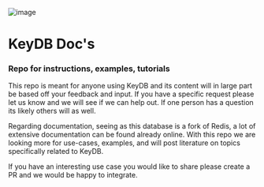 ![image](https://www.eqalpha.com/img/keydb.png)

# KeyDB Doc's

### Repo for instructions, examples, tutorials

This repo is meant for anyone using KeyDB and its content will in large part be based off your feedback and input. If you have a specific request please let us know and we will see if we can help out. If one person has a question its likely others will as well.

Regarding documentation, seeing as this database is a fork of Redis, a lot of extensive documentation can be found already online. With this repo we are looking more for use-cases, examples, and will post literature on topics specifically related to KeyDB.

If you have an interesting use case you would like to share please create a PR and we would be happy to integrate.

